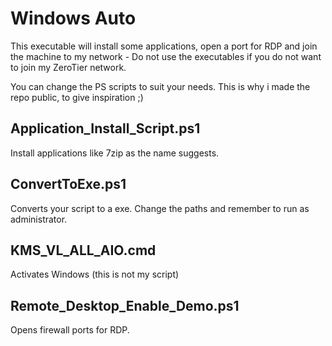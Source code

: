 # Windows Auto

This executable will install some applications, open a port for RDP and join the machine to my network - Do not use the executables if you do not want to join my ZeroTier network.

You can change the PS scripts to suit your needs. This is why i made the repo public, to give inspiration ;)


## Application_Install_Script.ps1
Install applications like 7zip as the name suggests.

## ConvertToExe.ps1
Converts your script to a exe. Change the paths and remember to run as administrator.

## KMS_VL_ALL_AIO.cmd
Activates Windows (this is not my script)

## Remote_Desktop_Enable_Demo.ps1
Opens firewall ports for RDP.
